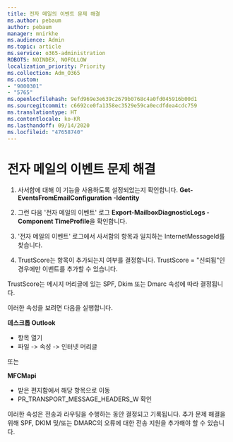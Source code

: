 ```yaml
---
title: 전자 메일의 이벤트 문제 해결
ms.author: pebaum
author: pebaum
manager: mnirkhe
ms.audience: Admin
ms.topic: article
ms.service: o365-administration
ROBOTS: NOINDEX, NOFOLLOW
localization_priority: Priority
ms.collection: Adm_O365
ms.custom:
- "9000301"
- "5765"
ms.openlocfilehash: 9efd969e3e639c2679b0768c4a0fd045916b00d1
ms.sourcegitcommit: c6692ce0fa1358ec3529e59ca0ecdfdea4cdc759
ms.translationtype: HT
ms.contentlocale: ko-KR
ms.lasthandoff: 09/14/2020
ms.locfileid: "47658740"
---
```

# <a name="troubleshooting-events-from-email"></a>전자 메일의 이벤트 문제 해결

1. 사서함에 대해 이 기능을 사용하도록 설정되었는지 확인합니다. **Get-EventsFromEmailConfiguration -Identity <mailbox>**

2. 그런 다음 '전자 메일의 이벤트' 로그 **Export-MailboxDiagnosticLogs <mailbox> -Component TimeProfile**을 확인합니다.

3. '전자 메일의 이벤트' 로그에서 사서함의 항목과 일치하는 InternetMessageId를 찾습니다.  

4. TrustScore는 항목이 추가되는지 여부를 결정합니다. TrustScore = "신뢰됨"인 경우에만 이벤트를 추가할 수 있습니다.

TrustScore는 메시지 머리글에 있는 SPF, Dkim 또는 Dmarc 속성에 따라 결정됩니다.

이러한 속성을 보려면 다음을 실행합니다.

**데스크톱 Outlook**

- 항목 열기
- 파일 -> 속성 -> 인터넷 머리글

또는

**MFCMapi**

- 받은 편지함에서 해당 항목으로 이동
- PR_TRANSPORT_MESSAGE_HEADERS_W 확인

이러한 속성은 전송과 라우팅을 수행하는 동안 결정되고 기록됩니다. 추가 문제 해결을 위해 SPF, DKIM 및/또는 DMARC의 오류에 대한 전송 지원을 추가해야 할 수 있습니다.